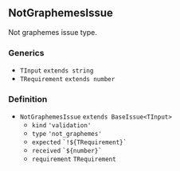 NotGraphemesIssue
-----------------

Not graphemes issue type.

### Generics

*   `TInput` `extends string`
*   `TRequirement` `extends number`

### Definition

*   `NotGraphemesIssue` `extends BaseIssue<TInput>`
    *   `kind` `'validation'`
    *   `type` `'not_graphemes'`
    *   `expected` `` `!${TRequirement}` ``
    *   `received` `` `${number}` ``
    *   `requirement` `TRequirement`